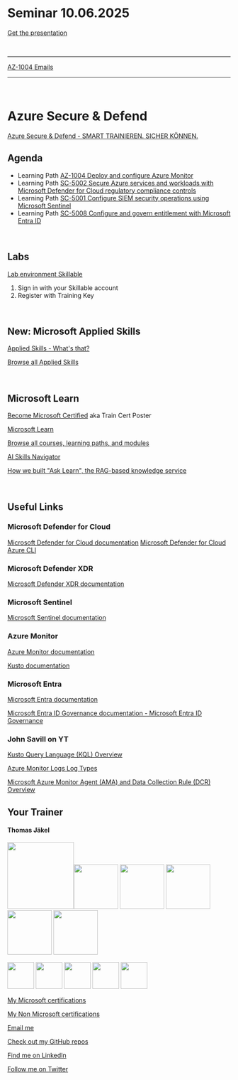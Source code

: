 
[AZ-1004]: https://learn.microsoft.com/en-us/training/paths/deploy-configure-azure-monitor/
[SC-5001]: https://learn.microsoft.com/en-us/training/paths/configure-security-information-event-management-operations-using-microsoft-sentinel/
[SC-5002]: https://learn.microsoft.com/en-us/training/paths/secure-azure-services-workloads-defender-cloud/
[SC-5008]: https://learn.microsoft.com/en-us/training/paths/configure-manage-entitlement-microsoft-entra-id/


# Seminar 10.06.2025

[Get the presentation](pdf/)

<br>

---

[AZ-1004 Emails](emails/AZ-1004%20Emails.txt)

---

<br>

# Azure Secure & Defend

[Azure Secure & Defend - SMART TRAINIEREN. SICHER KÖNNEN.](https://brainymotion.de/training/azure-besserkoennen-sichern-defenden/)

## Agenda

* Learning Path [AZ-1004 Deploy and configure Azure Monitor][AZ-1004]
* Learning Path [SC-5002 Secure Azure services and workloads with Microsoft Defender for Cloud regulatory compliance controls][SC-5002]
* Learning Path [SC-5001 Configure SIEM security operations using Microsoft Sentinel][SC-5001]
* Learning Path [SC-5008 Configure and govern entitlement with Microsoft Entra ID][SC-5008]


<br>


## Labs

[Lab environment Skillable](https://brainymotion.learnondemand.net) 

1. Sign in with your Skillable account 
2. Register with Training Key


<br>


## New: Microsoft Applied Skills

[Applied Skills - What's that?](https://learn.microsoft.com/en-us/credentials/)

[Browse all Applied Skills](https://learn.microsoft.com/en-us/credentials/browse/?credential_types=applied%20skills)


<br>


## Microsoft Learn

[Become Microsoft Certified](https://aka.ms/traincertposter) aka Train Cert Poster

[Microsoft Learn](https://learn.microsoft.com)

[Browse all courses, learning paths, and modules](https://learn.microsoft.com/en-us/training/browse/)

[AI Skills Navigator](https://aiskillsnavigator.microsoft.com/en-us)

[How we built "Ask Learn", the RAG-based knowledge service](https://devblogs.microsoft.com/engineering-at-microsoft/how-we-built-ask-learn-the-rag-based-knowledge-service/)


<br>



## Useful Links


### Microsoft Defender for Cloud

[Microsoft Defender for Cloud documentation](https://learn.microsoft.com/en-us/azure/defender-for-cloud/)
[Microsoft Defender for Cloud Azure CLI](https://learn.microsoft.com/en-us/cli/azure/service-page/microsoft%20defender%20for%20cloud?view=azure-cli-latest)


### Microsoft Defender XDR

[Microsoft Defender XDR documentation](https://learn.microsoft.com/en-us/defender-xdr/)


### Microsoft Sentinel

[Microsoft Sentinel documentation](https://learn.microsoft.com/en-us/azure/sentinel/)


### Azure Monitor

[Azure Monitor documentation](https://learn.microsoft.com/en-us/azure/azure-monitor/)

[Kusto documentation](https://learn.microsoft.com/en-us/kusto/)


### Microsoft Entra

[Microsoft Entra documentation](https://learn.microsoft.com/en-us/entra/)

[Microsoft Entra ID Governance documentation - Microsoft Entra ID Governance](https://learn.microsoft.com/en-us/entra/id-governance/)


### John Savill on YT

[Kusto Query Language (KQL) Overview](https://www.youtube.com/watch?v=Pl8n6GaWEo0)

[Azure Monitor Logs Log Types](https://www.youtube.com/watch?v=lzVQ3NqMnTE)

[Microsoft Azure Monitor Agent (AMA) and Data Collection Rule (DCR) Overview](https://www.youtube.com/watch?v=Z1zDlXCwI9k)


##  Your Trainer
#### Thomas Jäkel

<img src="https://download69118.blob.core.windows.net/anon/Profilbild.jpg" width="150"><img src="https://download69118.blob.core.windows.net/anon/Standard MCT Badge Large.png" width=100>
<a href="https://www.credly.com/badges/72439d56-7895-4b92-84bd-fec12c84fd18/public_url"><img src="https://download69118.blob.core.windows.net/anon/mcse-cloud-platform-and-infrastructure-certified-2016.png" width="100"></a>
<a href="https://learn.microsoft.com/api/credentials/share/en-us/tjaekel/A8E4CC3EAA93F4C2?sharingId=EBAFABC36CF6EBDC"><img src="https://download69118.blob.core.windows.net/anon/microsoft-certified-azure-solutions-architect-expert.png" width=100></a>
<a href="https://www.credly.com/badges/2a1b8f81-8609-4e8f-85d7-dad4f21f84f6/public_url"><img src="https://download69118.blob.core.windows.net/anon/aws-certified-ai-practitioner.png" width=100></a>
<a href="https://www.credly.com/badges/7f2c6c3e-d3e3-4e32-9299-adf3278948a3/public_url"><img src="https://download69118.blob.core.windows.net/anon/instructor-recognition-1-000-students-reached.png" width="100"/></a>

<a href="https://learn.microsoft.com/api/credentials/share/en-us/tjaekel/C27BF4B9C4441987?sharingId=EBAFABC36CF6EBDC"><img src="https://download69118.blob.core.windows.net/anon/apl.png" width=60></a>
<a href="https://learn.microsoft.com/api/credentials/share/en-us/tjaekel/D285AC578545317A?sharingId=EBAFABC36CF6EBDC"><img src="https://download69118.blob.core.windows.net/anon/apl.png" width=60></a>
<a href="https://learn.microsoft.com/api/credentials/share/en-us/tjaekel/218CE025B3002579?sharingId=EBAFABC36CF6EBDC"><img src="https://download69118.blob.core.windows.net/anon/apl.png" width=60></a>
<a href="https://learn.microsoft.com/api/credentials/share/en-us/tjaekel/603D525F71C003A5?sharingId=EBAFABC36CF6EBDC"><img src="https://download69118.blob.core.windows.net/anon/apl.png" width=60></a>
<a href="https://learn.microsoft.com/api/credentials/share/en-us/tjaekel/FF81C50EA1B80D11?sharingId=EBAFABC36CF6EBDC"><img src="https://download69118.blob.core.windows.net/anon/apl.png" width=60></a>


[My Microsoft certifications](https://learn.microsoft.com/en-us/users/tjaekel/transcript/d4yjrcx32nome0r)

[My Non Microsoft certifications](https://www.credly.com/users/thomas-jakel)

[Email me](mailto:thomas.jaekel@brainymotion.de)

[Check out my GitHub repos](https://github.com/www42)

[Find me on LinkedIn](https://linkedin.com/in/tjkkll)

[Follow me on Twitter](https://twitter.com/tjkkll)
